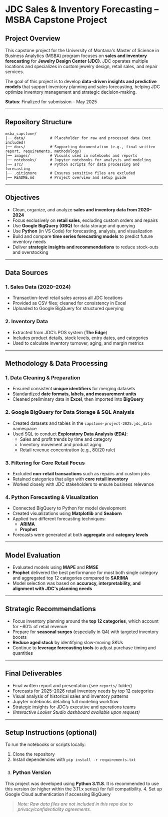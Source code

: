 # JDC Sales & Inventory Forecasting – MSBA Capstone Project

## **Project Overview**
This capstone project for the University of Montana's Master of Science in Business Analytics (MSBA) program focuses on **sales and inventory forecasting** for **Jewelry Design Center (JDC)**. JDC operates multiple locations and specializes in custom jewelry design, retail sales, and repair services. 

The goal of this project is to develop **data-driven insights and predictive models** that support inventory planning and sales forecasting, helping JDC optimize inventory management and strategic decision-making.

**Status**: Finalized for submission – May 2025

---

## **Repository Structure**
```
msba_capstone/
│── data/           # Placeholder for raw and processed data (not included)
│── docs/           # Supporting documentation (e.g., final written report, requirements, methodology)
│── images/         # Visuals used in notebooks and reports
│── notebooks/      # Jupyter notebooks for analysis and modeling
│── src/            # Python scripts for data processing and forecasting
│── .gitignore      # Ensures sensitive files are excluded
│── README.md       # Project overview and setup guide
```

---

## **Objectives**
- Clean, organize, and analyze **sales and inventory data from 2020–2024**
- Focus exclusively on **retail sales**, excluding custom orders and repairs
- Use **Google BigQuery (GBQ)** for data storage and querying
- Use **Python** (in VS Code) for forecasting, analysis, and visualization
- Build and compare **time series forecasting models** to predict future inventory needs
- Deliver **strategic insights and recommendations** to reduce stock-outs and overstocking

---

## **Data Sources**
### **1. Sales Data (2020–2024)**
- Transaction-level retail sales across all JDC locations
- Provided as CSV files; cleaned for consistency in Excel
- Uploaded to Google BigQuery for structured querying

### **2. Inventory Data**
- Extracted from JDC’s POS system (**The Edge**)
- Includes product details, stock levels, entry dates, and categories
- Used to calculate inventory turnover, aging, and margin metrics

---

## **Methodology & Data Processing**
### **1. Data Cleaning & Preparation**
- Ensured consistent **unique identifiers** for merging datasets
- Standardized **date formats, labels, and measurement units**
- Cleaned preliminary data in **Excel**, then imported into **BigQuery**

### **2. Google BigQuery for Data Storage & SQL Analysis**
- Created datasets and tables in the `capstone-project-2025.jdc_data` namespace
- Used SQL to conduct **Exploratory Data Analysis (EDA)**:
  - Sales and profit trends by time and category
  - Inventory movement and product aging
  - Retail revenue concentration (e.g., 80/20 rule)

### **3. Filtering for Core Retail Focus**
- Excluded **non-retail transactions** such as repairs and custom jobs
- Retained categories that align with **core retail inventory**
- Worked closely with JDC stakeholders to ensure business relevance

### **4. Python Forecasting & Visualization**
- Connected BigQuery to Python for model development
- Created visualizations using **Matplotlib** and **Seaborn**
- Applied two different forecasting techniques:
  - **ARIMA**
  - **Prophet**
- Forecasts were generated at both **aggregate** and **category levels**

---

## **Model Evaluation**
- Evaluated models using **MAPE** and **RMSE**
- **Prophet** delivered the best performance for most both single category and aggregated top 12 categories compared to **SARIMA** 
- Model selection was based on **accuracy, interpretability, and alignment with JDC's planning needs**

---

## **Strategic Recommendations**
- Focus inventory planning around the **top 12 categories**, which account for ~80% of retail revenue
- Prepare for **seasonal surges** (especially in Q4) with targeted inventory boosts
- **Reduce aged stock** by identifying slow-moving SKUs
- Continue to **leverage forecasting tools** to adjust purchase timing and quantities

---

## **Final Deliverables**
- Final written report and presentation (see `reports/` folder)
- Forecasts for 2025–2026 retail inventory needs by top 12 categories
- Visual analysis of historical sales and inventory patterns
- Jupyter notebooks detailing full modeling workflow
- Strategic insights for JDC’s executive and operations teams
- *(Interactive Looker Studio dashboard available upon request)*

---

## **Setup Instructions (optional)**

To run the notebooks or scripts locally:
1. Clone the repository
2. Install dependencies with `pip install -r requirements.txt`
3. ### Python Version
This project was developed using **Python 3.11.8**. It is recommended to use this version (or higher within the 3.11.x series) for full compatibility.
4. Set up Google Cloud authentication if accessing BigQuery


> *Note: Raw data files are not included in this repo due to privacy/confidentiality agreements.*
